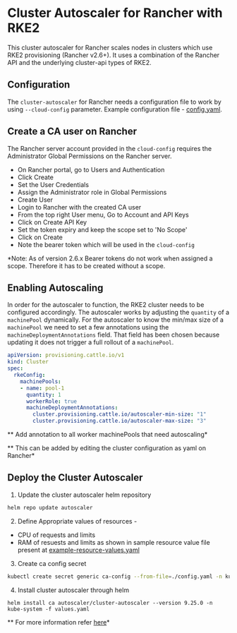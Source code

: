 # Cluster Autoscaler for Rancher with RKE2

This cluster autoscaler for Rancher scales nodes in clusters which use RKE2
provisioning (Rancher v2.6+). It uses a combination of the Rancher API and the
underlying cluster-api types of RKE2.

## Configuration

The `cluster-autoscaler` for Rancher needs a configuration file to work by
using `--cloud-config` parameter. Example configuration file - 
[config.yaml](./config.yaml).

## Create a CA user on Rancher

The Rancher server account provided in the `cloud-config` requires the Administrator Global Permissions on the Rancher server.

- On Rancher portal, go to Users and Authentication
- Click Create
- Set the User Credentials
- Assign the Administrator role in Global Permissions
- Create User
- Login to Rancher with the created CA user 
- From the top right User menu, Go to Account and API Keys
- Click on Create API Key
- Set the token expiry and keep the scope set to 'No Scope'
- Click on Create
- Note the bearer token which will be used in the `cloud-config`

*Note: As of version 2.6.x Bearer tokens do not work when assigned a scope. Therefore it has to be created without a scope.

## Enabling Autoscaling

In order for the autoscaler to function, the RKE2 cluster needs to be
configured accordingly. The autoscaler works by adjusting the `quantity` of a
`machinePool` dynamically. For the autoscaler to know the min/max size of a
`machinePool` we need to set a few annotations using the
`machineDeploymentAnnotations` field. That field has been chosen because
updating it does not trigger a full rollout of a `machinePool`.

```yaml
apiVersion: provisioning.cattle.io/v1
kind: Cluster
spec:
  rkeConfig:
    machinePools:
    - name: pool-1
      quantity: 1
      workerRole: true
      machineDeploymentAnnotations:
        cluster.provisioning.cattle.io/autoscaler-min-size: "1"
        cluster.provisioning.cattle.io/autoscaler-max-size: "3"
```
** Add annotation to all worker machinePools that need autoscaling*

** This can be added by editing the cluster configuration as yaml on Rancher*


## Deploy the Cluster Autoscaler
   
1. Update the cluster autoscaler helm repository
```sh
helm repo update autoscaler
```
2. Define Appropriate values of resources -
  - CPU of requests and limits
  - RAM of resuests and limits
as shown in sample resource value file present at [example-resource-values.yaml](./example-resource-values.yaml)
3. Create ca config secret
```sh
kubectl create secret generic ca-config --from-file=./config.yaml -n kube-system
```
4. Install cluster autoscaler through helm
```
helm install ca autoscaler/cluster-autoscaler --version 9.25.0 -n kube-system -f values.yaml
``` 
    
** For more information refer [here](https://github.com/kubernetes/autoscaler/blob/master/cluster-autoscaler/cloudprovider/rancher/README.md)*


